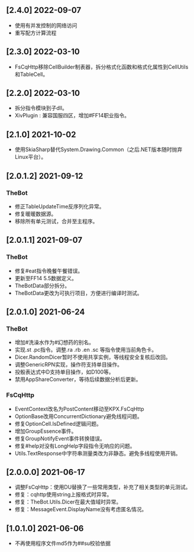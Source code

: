 ﻿## [2.4.0] 2022-09-07
- 使用有并发控制的网络访问
- 重写配方计算流程

## [2.3.0] 2022-03-10
- FsCqHttp移除CellBuilder制表器，拆分格式化函数和格式化属性到CellUtils和TableCell。

## [2.2.0] 2022-03-10
- 拆分指令模块到子dll。
- XivPlugin : 兼容国服四区，增加#FF14职业指令。

## [2.1.0] 2021-10-02
- 使用SkiaSharp替代System.Drawing.Common（之后.NET版本随时抛弃Linux平台）。

## [2.0.1.2] 2021-09-12

### TheBot
- 修正TableUpdateTime反序列化异常。
- 修复暖暖数据源。
- 移除所有单元测试，合并至主程序。

## [2.0.1.1] 2021-09-07

### TheBot
- 修复#eat指令晚餐午餐错误。
- 更新至FF14 5.5数据定义。
- TheBotData部分拆分。
- TheBotData更改为可执行项目，方便进行编译时测试。

## [2.0.1.0] 2021-06-24

### TheBot
- 增加#洗澡水作为#幻想药的别名。
- 实现.st .pc指令。调整.ra .rb .en .sc 等指令使用当前角色卡。
- Dicer.RandomDicer暂时不使用共享实例，等线程安全复核后改回。
- 调整GenericRPN实现，操作符支持单目操作。
- 投骰表达式中D支持单目操作，如D100等。
- 禁用AppShareConverter，等待后续数据分析后更新。

### FsCqHttp
- EventContext改名为PostContent移动至KPX.FsCqHttp
- OptionBase改用ConcurrentDictionary避免线程问题。
- 修复OptionCell.IsDefined逻辑问题。
- 增加GroupEssence事件。
- 修复GroupNotifyEvent事件转换错误。
- 修复#help对没有LongHelp字段指令无响应的问题。
- Utils.TextResponse中字符串测量类改为非静态。避免多线程使用开销。

## [2.0.0.0] 2021-06-17
- 调整FsCqHttp：使用DU替换了一些常用类型，补充了相关类型的单元测试。
- 修复：cqhttp使用string上报格式时异常。
- 修复：TheBot.Utils.Dicer在最大值域时异常。
- 修复：MessageEvent.DisplayName没有考虑匿名情况。

## [1.0.1.0] 2021-06-06
- 不再使用程序文件md5作为##su校验依据